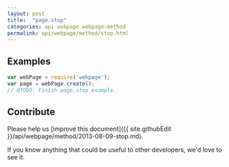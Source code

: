 ```yaml
---
layout: post
title:  "page.stop"
categories: api webpage webpage-method
permalink: api/webpage/method/stop.html
---
```


## Examples

```javascript
var webPage = require('webpage');
var page = webPage.create();
// @TODO: Finish page.stop example.
```

## Contribute

Please help us [improve this document]({{ site.githubEdit }}/api/webpage/method/2013-08-09-stop.md).

If you know anything that could be useful to other developers, we'd love to see it.



